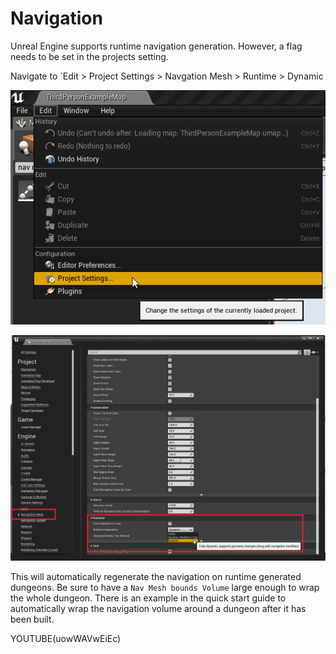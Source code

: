 Navigation
==========

Unreal Engine supports runtime navigation generation.   However, a flag needs to be set in the projects setting.

Navigate to `Edit > Project Settings > Navgation Mesh > Runtime > Dynamic

![Runtime Navigation Mesh Generation](../assets/images/navmesh_1.png)

![Runtime Navigation Mesh Generation](../assets/images/navmesh_2.png)

This will automatically regenerate the navigation on runtime generated dungeons.  Be sure to have a `Nav Mesh bounds Volume` large enough to wrap the whole dungeon.  There is an example in the quick start guide to automatically wrap the navigation volume around a dungeon after it has been built.

YOUTUBE(uowWAVwEiEc)


